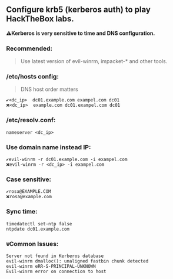## Configure krb5 (kerberos auth) to play HackTheBox labs.

  **⚠️Kerberos is very sensitive to time and DNS configuration.**


### Recommended:
  > Use latest version of evil-winrm, impacket-* and other tools.


### /etc/hosts config:
  > DNS host order matters

    ✔️<dc_ip>  dc01.example.com exampel.com dc01
    ❌<dc_ip>  example.com dc01.exampel.com dc01

### /etc/resolv.conf:
    nameserver <dc_ip>

### Use domain name instead IP:
    ✔️evil-winrm -r dc01.example.com -i exampel.com
    ❌evil-winrm -r <dc_ip> -i exampel.com
    
### Case sensitive:
    ✔️rosa@EXAMPLE.COM
    ❌rosa@example.com

### Sync time:
    timedatectl set-ntp false
    ntpdate dc01.example.com


### 💀Common Issues:
    Server not found in Kerberos database
    evil-winrm dmalloc(): unaligned fastbin chunk detected
    evil-winrm eRR-S-PRINCIPAL-UNKNOWN
    Evil-winrm error on connection to host
